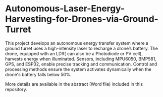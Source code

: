 # Autonomous-Laser-Energy-Harvesting-for-Drones-via-Ground-Turret

This project develops an autonomous energy transfer system where a ground turret uses a high-intensity laser to recharge a drone’s battery. The drone, equipped with an LDR( can also be a Photodiode or PV cell), harvests energy when illuminated. Sensors, including MPU6050, BMP581, GPS, and ESP32, enable precise tracking and communication. Control and processing methods ensure the system activates dynamically when the drone's battery falls below 50%.

More details are available in the abstract (Word file) included in this repository.
